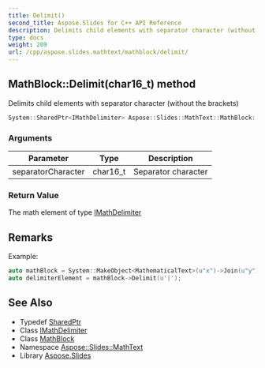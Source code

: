 ```yaml
---
title: Delimit()
second_title: Aspose.Slides for C++ API Reference
description: Delimits child elements with separator character (without the brackets)
type: docs
weight: 209
url: /cpp/aspose.slides.mathtext/mathblock/delimit/
---
```

## MathBlock::Delimit(char16_t) method


Delimits child elements with separator character (without the brackets)

```cpp
System::SharedPtr<IMathDelimiter> Aspose::Slides::MathText::MathBlock::Delimit(char16_t separatorCharacter) override
```


### Arguments

| Parameter | Type | Description |
| --- | --- | --- |
| separatorCharacter | char16_t | Separator character |

### Return Value

The math element of type [IMathDelimiter](../../imathdelimiter/)
## Remarks



Example: 
```cpp
auto mathBlock = System::MakeObject<MathematicalText>(u"x")->Join(u"y");
auto delimiterElement = mathBlock->Delimit(u'|');
```

## See Also

* Typedef [SharedPtr](../../system/sharedptr/)
* Class [IMathDelimiter](../imathdelimiter/)
* Class [MathBlock](./)
* Namespace [Aspose::Slides::MathText](../)
* Library [Aspose.Slides](../../)